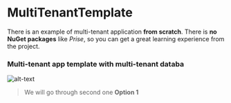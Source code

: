 # MultiTenantTemplate

There is an example of multi-tenant application __from scratch__. There is __no NuGet packages__ like _Prise_,
so you can get a great learning experience from the project.

### Multi-tenant app template with multi-tenant databa
![alt-text](https://anakage.in/blog/wp-content/uploads/2020/06/MT.png)
> We will go through second one __Option 1__
